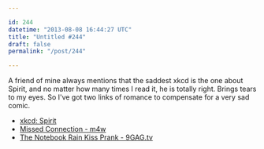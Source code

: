 ```yaml
---

id: 244
datetime: "2013-08-08 16:44:27 UTC"
title: "Untitled #244"
draft: false
permalink: "/post/244"

---
```


A friend of mine always mentions that the saddest xkcd is the one about Spirit, and no matter how many times I read it, he is totally right. Brings tears to my eyes. So I've got two links of romance to compensate for a very sad comic. 

 
 * [xkcd: Spirit](https://xkcd.com/695/)
 * [Missed Connection - m4w](http://newyork.craigslist.org/brk/mis/3985247459.html)
 * [The Notebook Rain Kiss Prank - 9GAG.tv](http://9gag.tv/v/671)



